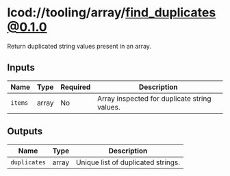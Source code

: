 # lcod://tooling/array/find_duplicates@0.1.0

Return duplicated string values present in an array.

## Inputs

| Name | Type | Required | Description |
| ---- | ---- | -------- | ----------- |
| `items` | array | No | Array inspected for duplicate string values. |

## Outputs

| Name | Type | Description |
| ---- | ---- | ----------- |
| `duplicates` | array | Unique list of duplicated strings. |
